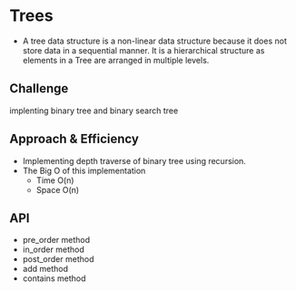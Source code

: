 # Trees
<!-- Short summary or background information -->
* A tree data structure is a non-linear data structure because it does not store data in a sequential manner. It is a hierarchical structure as elements in a Tree are arranged in multiple levels.

## Challenge
<!-- Description of the challenge -->

implenting binary tree and binary search tree

## Approach & Efficiency
<!-- What approach did you take? Why? What is the Big O space/time for this approach? -->
* Implementing depth traverse of binary tree using recursion.
* The Big O of this implementation 
  * Time O(n)
  * Space O(n)
  


## API
<!-- Description of each method publicly available in each of your trees -->

- pre_order method
- in_order method
- post_order method
- add method
- contains method
